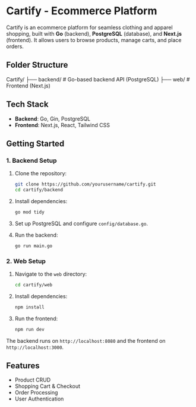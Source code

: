 # Cartify - Ecommerce Platform

Cartify is an ecommerce platform for seamless clothing and apparel shopping, built with **Go** (backend), **PostgreSQL** (database), and **Next.js** (frontend). It allows users to browse products, manage carts, and place orders.

## Folder Structure

Cartify/
├── backend/  # Go-based backend API (PostgreSQL)
├── web/      # Frontend (Next.js)

## Tech Stack

- **Backend**: Go, Gin, PostgreSQL
- **Frontend**: Next.js, React, Tailwind CSS

## Getting Started

### 1. Backend Setup

1. Clone the repository:
   ```bash
   git clone https://github.com/yourusername/cartify.git
   cd cartify/backend
   ```

2. Install dependencies:
   ```bash
   go mod tidy
   ```

3. Set up PostgreSQL and configure `config/database.go`.

4. Run the backend:
   ```bash
   go run main.go
   ```

### 2. Web Setup

1. Navigate to the `web` directory:
   ```bash
   cd cartify/web
   ```

2. Install dependencies:
   ```bash
   npm install
   ```

3. Run the frontend:
   ```bash
   npm run dev
   ```

The backend runs on `http://localhost:8080` and the frontend on `http://localhost:3000`.

## Features

- Product CRUD
- Shopping Cart & Checkout
- Order Processing
- User Authentication

